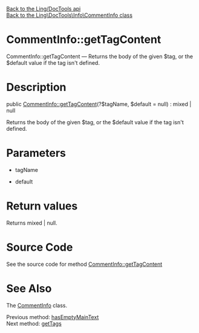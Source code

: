 [Back to the Ling/DocTools api](https://github.com/lingtalfi/DocTools/blob/master/doc/api/Ling/DocTools.md)<br>
[Back to the Ling\DocTools\Info\CommentInfo class](https://github.com/lingtalfi/DocTools/blob/master/doc/api/Ling/DocTools/Info/CommentInfo.md)


CommentInfo::getTagContent
================



CommentInfo::getTagContent — Returns the body of the given $tag, or the $default value if the tag isn't defined.




Description
================


public [CommentInfo::getTagContent](https://github.com/lingtalfi/DocTools/blob/master/doc/api/Ling/DocTools/Info/CommentInfo/getTagContent.md)(?$tagName, $default = null) : mixed | null




Returns the body of the given $tag, or the $default value if the tag isn't defined.




Parameters
================


- tagName

    

- default

    


Return values
================

Returns mixed | null.








Source Code
===========
See the source code for method [CommentInfo::getTagContent](https://github.com/lingtalfi/DocTools/blob/master/Info/CommentInfo.php#L199-L202)


See Also
================

The [CommentInfo](https://github.com/lingtalfi/DocTools/blob/master/doc/api/Ling/DocTools/Info/CommentInfo.md) class.

Previous method: [hasEmptyMainText](https://github.com/lingtalfi/DocTools/blob/master/doc/api/Ling/DocTools/Info/CommentInfo/hasEmptyMainText.md)<br>Next method: [getTags](https://github.com/lingtalfi/DocTools/blob/master/doc/api/Ling/DocTools/Info/CommentInfo/getTags.md)<br>

